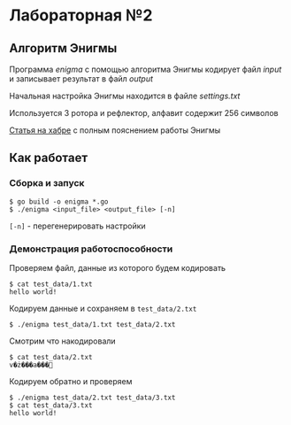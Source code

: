 # Лабораторная №2
## Алгоритм Энигмы

Программа _enigma_ с помощью алгоритма Энигмы кодирует файл _input_ и записывает результат в файл _output_

Начальная настройка Энигмы находится в файле _settings.txt_

Используется 3 ротора и рефлектор, алфавит содержит 256 символов

[Статья на хабре](https://habr.com/ru/post/217331/) с полным пояснением работы Энигмы

## Как работает

### Сборка и запуск
```shell
$ go build -o enigma *.go
$ ./enigma <input_file> <output_file> [-n]
```
`[-n]` - перегенерировать настройки

### Демонстрация работоспособности
Проверяем файл, данные из которого будем кодировать
```shell
$ cat test_data/1.txt
hello world!
```

Кодируем данные и сохраняем в `test_data/2.txt`
```shell
$ ./enigma test_data/1.txt test_data/2.txt
```
Смотрим что накодировали
```shell
$ cat test_data/2.txt
v�ż���a���
```

Кодируем обратно и проверяем
```shell
$ ./enigma test_data/2.txt test_data/3.txt
$ cat test_data/3.txt
hello world!
```